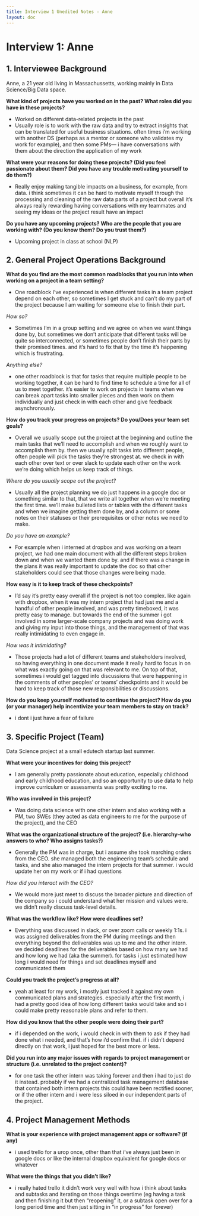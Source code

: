 ```yaml
---
title: Interview 1 Unedited Notes - Anne
layout: doc
---
```


# Interview 1: Anne

## 1. Interviewee Background

Anne, a 21 year old living in Massachussetts, working mainly in Data Science/Big Data space.

**What kind of projects have you worked on in the past? What roles did you have in these projects?**

- Worked on different data-related projects in the past
- Usually role is to work with the raw data and try to extract insights that can be translated for useful business situations. often times i’m working with another DS (perhaps as a mentor or someone who validates my work for example), and then some PMs— i have conversations with them about the direction the application of my work

**What were your reasons for doing these projects? (Did you feel passionate about them? Did you have any trouble motivating yourself to do them?)**

- Really enjoy making tangible impacts on a business, for example, from data. i think sometimes it can be hard to motivate myself through the processing and cleaning of the raw data parts of a project but overall it’s always really rewarding having conversations with my teammates and seeing my ideas or the project result have an impact

**Do you have any upcoming projects? Who are the people that you are working with? (Do you know them? Do you trust them?)**

- Upcoming project in class at school (NLP)

## 2. General Project Operations Background

**What do you find are the most common roadblocks that you run into when working on a project in a team setting?**

- One roadblock I’ve experienced is when different tasks in a team project depend on each other, so sometimes I get stuck and can’t do my part of the project because I am waiting for someone else to finish their part.

_How so?_

- Sometimes I’m in a group setting and we agree on when we want things done by, but sometimes we don’t anticipate that different tasks will be quite so interconnected, or sometimes people don’t finish their parts by their promised times. and it’s hard to fix that by the time it’s happening which is frustrating.

_Anything else?_

- one other roadblock is that for tasks that require multiple people to be working together, it can be hard to find time to schedule a time for all of us to meet together. it’s easier to work on projects in teams when we can break apart tasks into smaller pieces and then work on them individually and just check in with each other and give feedback asynchronously.

**How do you track your progress on projects? Do you/Does your team set goals?**

- Overall we usually scope out the project at the beginning and outline the main tasks that we’ll need to accomplish and when we roughly want to accomplish them by. then we usually split tasks into different people, often people will pick the tasks they’re strongest at. we check in with each other over text or over slack to update each other on the work we’re doing which helps us keep track of things.

_Where do you usually scope out the project?_

- Usually all the project planning we do just happens in a google doc or something similar to that, that we write all together when we’re meeting the first time. we’ll make bulleted lists or tables with the different tasks and when we imagine getting them done by, and a column or some notes on their statuses or their prerequisites or other notes we need to make.

_Do you have an example?_

- For example when i interned at dropbox and was working on a team project, we had one main document with all the different steps broken down and when we wanted them done by. and if there was a change in the plans it was really important to update the doc so that other stakeholders could see that those changes were being made.

**How easy is it to keep track of these checkpoints?**

- I’d say it’s pretty easy overall if the project is not too complex. like again with dropbox, when it was my intern project that had just me and a handful of other people involved, and was pretty timeboxed, it was pretty easy to manage. but towards the end of the summer i got involved in some larger-scale company projects and was doing work and giving my input into those things, and the management of that was really intimidating to even engage in.

_How was it intimidating?_

- Those projects had a lot of different teams and stakeholders involved, so having everything in one document made it really hard to focus in on what was exactly going on that was relevant to me. On top of that, sometimes i would get tagged into discussions that were happening in the comments of other peoples’ or teams’ checkpoints and it would be hard to keep track of those new responsibilities or discussions.

**How do you keep yourself motivated to continue the project? How do you (or your manager) help incentivize your team members to stay on track?**

- i dont i just have a fear of failure

## 3. Specific Project (Team)

Data Science project at a small edutech startup last summer.

**What were your incentives for doing this project?**

- I am generally pretty passionate about education, especially childhood and early childhood education, and so an opportunity to use data to help improve curriculum or assessments was pretty exciting to me.

**Who was involved in this project?**

- Was doing data science with one other intern and also working with a PM, two SWEs (they acted as data engineers to me for the purpose of the project), and the CEO

**What was the organizational structure of the project? (i.e. hierarchy–who answers to who? Who assigns tasks?)**

- Generally the PM was in charge, but i assume she took marching orders from the CEO. she managed both the engineering team’s schedule and tasks, and she also managed the intern projects for that summer. i would update her on my work or if i had questions

_How did you interact with the CEO?_

- We would more just meet to discuss the broader picture and direction of the company so i could understand what her mission and values were. we didn’t really discuss task-level details.

**What was the workflow like? How were deadlines set?**

- Everything was discussed in slack, or over zoom calls or weekly 1:1s. i was assigned deliverables from the PM during meetings and then everything beyond the deliverables was up to me and the other intern. we decided deadlines for the deliverables based on how many we had and how long we had (aka the summer). for tasks i just estimated how long i would need for things and set deadlines myself and communicated them

**Could you track the project’s progress at all?**

- yeah at least for my work, i mostly just tracked it against my own communicated plans and strategies. especially after the first month, i had a pretty good idea of how long different tasks would take and so i could make pretty reasonable plans and refer to them.

**How did you know that the other people were doing their part?**

- if i depended on the work, i would check in with them to ask if they had done what i needed, and that’s how i’d confirm that. if i didn’t depend directly on that work, i just hoped for the best more or less.

**Did you run into any major issues with regards to project management or structure (i.e. unrelated to the project content)?**

- for one task the other intern was taking forever and then i had to just do it instead. probably if we had a centralized task management database that contained both intern projects this could have been rectified sooner, or if the other intern and i were less siloed in our independent parts of the project.

## 4. Project Management Methods

**What is your experience with project management apps or software? (if any)**

- i used trello for a urop once, other than that i’ve always just been in google docs or like the internal dropbox equivalent for google docs or whatever

**What were the things that you didn’t like?**

- i really hated trello it didn’t work very well with how i think about tasks and subtasks and iterating on those things overtime (eg having a task and then finishing it but then “reopening” it, or a subtask open over for a long period time and then just sitting in “in progress” for forever)
